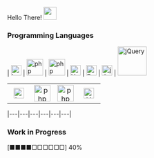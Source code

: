 Hello There! <img src="https://media.giphy.com/media/WUlplcMpOCEmTGBtBW/giphy.gif" width="30">

### Programming Languages

| [<img src="https://cdn.svgporn.com/logos/laravel.svg" alt="Laravel" width="24">](https://laravel.com/) | [<img src="https://cdn.svgporn.com/logos/php.svg" alt="php" width="38">](https://php.net/) | [<img src="https://cdn.svgporn.com/logos/cakephp.svg" alt="php" width="38">](https://cakephp.org/) | [<img src="https://cdn.svgporn.com/logos/vue.svg" alt="Vue" width="24">](https://vuejs.org/) | [<img src="https://cdn.svgporn.com/logos/bootstrap.svg" alt="Bootstrap" width="24">](https://getbootstrap.com/) | [<img src="https://cdn.svgporn.com/logos/javascript.svg" alt="jQuery" width="24">](https://jquery.com/) | [<img src="https://cdn.svgporn.com/logos/jquery.svg" alt="jQuery" width="67">](https://jquery.com/)

<table>
 <tbody>
    <td width="25%" align="center">
        <a>
            <img src="https://cdn.svgporn.com/logos/laravel.svg" alt="Laravel" width="24">
        </a>
    </td>
    <td width="25%" align="center">
        <a>
            <img src="https://cdn.svgporn.com/logos/php.svg" alt="php" width="38">
        </a>
    </td>
    <td width="25%" align="center">
        <a>
            <img src="https://cdn.svgporn.com/logos/cakephp.svg" alt="php" width="38">
        </a>
    </td>
    <td width="25%" align="center">
        <a>
            <img src="https://cdn.svgporn.com/logos/vue.svg" alt="Vue" width="24">
        </a>
    </td>
 </tbody>
</table>

|---|---|---|---|---|---|


### Work in Progress 

[■■■■□□□□□□] 40%